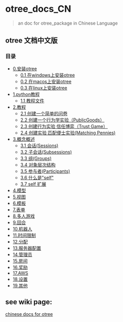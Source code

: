 # otree_docs_CN

> an doc for otree_package in Chinese Language

## otree 文档中文版

### 目录

- [0.安装otree](#)
  - [0.1 在windows上安装otree](docs/0.1-%E5%9C%A8windows%E4%B8%8A%E5%AE%89%E8%A3%85otree)
  - [0.2 在macos上安装otree](docs/0.2-%E5%9C%A8macOs%E4%B8%8A%E5%AE%89%E8%A3%85otree)
  - [0.3 在linux上安装otree](docs/0.3-%E5%9C%A8linux%E4%B8%8A%E5%AE%89%E8%A3%85otree)
- [1.python教程](#)
  - [1.1 教程文件](docs/1.1-%E6%95%99%E7%A8%8B%E6%96%87%E4%BB%B6)
- [2.教程](#)
  - [2.1 创建一个简单的问卷](docs/2.1-%E5%88%9B%E5%BB%BA%E4%B8%80%E4%B8%AA%E7%AE%80%E5%8D%95%E7%9A%84%E9%97%AE%E5%8D%B7)
  - [2.2 创建一个行为学实验（PublicGoods）](docs/2.2-%E5%88%9B%E5%BB%BA%E4%B8%80%E4%B8%AA%E8%A1%8C%E4%B8%BA%E5%AD%A6%E5%AE%9E%E9%AA%8C%EF%BC%88PublicGoods%EF%BC%89)
  - [2.3 创建行为实验 信任博弈（Trust Game）](docs/2.3-%E5%88%9B%E5%BB%BA%E8%A1%8C%E4%B8%BA%E5%AE%9E%E9%AA%8C---%E4%BF%A1%E4%BB%BB%E5%8D%9A%E5%BC%88%EF%BC%88Trust-Game%EF%BC%89)
  - [2.4 创建实验 匹配便士实验(Matching Pennies)](docs/2.4-%E5%88%9B%E5%BB%BA%E8%AF%95%E9%AA%8C---%E5%8C%B9%E9%85%8D%E4%BE%BF%E5%A3%AB%E8%AF%95%E9%AA%8C)
- [3.概念概述](#)
  - [3.1 会话(Sessions)](docs/3.1-%E4%BC%9A%E8%AF%9D(Sessions))
  - [3.2 子会话(Subsessions)](docs/3.2-%E5%AD%90%E4%BC%9A%E8%AF%9D(Subsessions))
  - [3.3 组(Groups)](docs/3.3-%E7%BB%84(Groups))
  - [3.4 对象层次结构](docs/3.4-%E5%AF%B9%E8%B1%A1%E5%B1%82%E6%AC%A1%E7%BB%93%E6%9E%84)
  - [3.5 参与者(Participants)](docs/3.5-%E5%8F%82%E4%B8%8E%E8%80%85(Participants))
  - [3.6 什么是"self"](docs/3.6-%E4%BB%80%E4%B9%88%E6%98%AF%22self%22%3F)
  - [3.7 self 扩展](docs/3.7-%22self%22%E6%89%A9%E5%B1%95)
- [4.模型](#)
- [5.视图](#)
- [6.模板](#)
- [7.表单](#)
- [8.多人游戏](#)
- [9.回合](#)
- [10.机器人](#)
- [11.时间限制](#)
- [12.分配](#)
- [13.服务器配置](#)
- [14.管理员](#)
- [15.房间](#)
- [16.奖励](#)
- [17.AWS](#)
- [18.设置](#)
- [19.其他](#)
## see wiki page:

[chinese docs for otree](docs)
